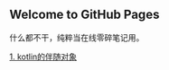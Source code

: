 ## Welcome to GitHub Pages

什么都不干，纯粹当在线零碎笔记用。

[1. kotlin的伴随对象](_posts/2021-12-16-kotlin_companion_object.markdown)
